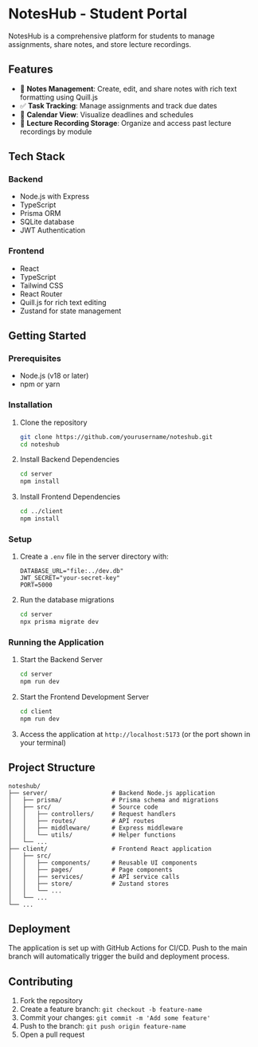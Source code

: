 # NotesHub - Student Portal

NotesHub is a comprehensive platform for students to manage assignments, share notes, and store lecture recordings.

## Features

- 📝 **Notes Management**: Create, edit, and share notes with rich text formatting using Quill.js
- ✅ **Task Tracking**: Manage assignments and track due dates
- 📅 **Calendar View**: Visualize deadlines and schedules
- 🎥 **Lecture Recording Storage**: Organize and access past lecture recordings by module

## Tech Stack

### Backend
- Node.js with Express
- TypeScript
- Prisma ORM
- SQLite database
- JWT Authentication

### Frontend
- React
- TypeScript
- Tailwind CSS
- React Router
- Quill.js for rich text editing
- Zustand for state management

## Getting Started

### Prerequisites

- Node.js (v18 or later)
- npm or yarn

### Installation

1. Clone the repository
   ```bash
   git clone https://github.com/yourusername/noteshub.git
   cd noteshub
   ```

2. Install Backend Dependencies
   ```bash
   cd server
   npm install
   ```

3. Install Frontend Dependencies
   ```bash
   cd ../client
   npm install
   ```

### Setup

1. Create a `.env` file in the server directory with:
   ```
   DATABASE_URL="file:../dev.db"
   JWT_SECRET="your-secret-key"
   PORT=5000
   ```

2. Run the database migrations
   ```bash
   cd server
   npx prisma migrate dev
   ```

### Running the Application

1. Start the Backend Server
   ```bash
   cd server
   npm run dev
   ```

2. Start the Frontend Development Server
   ```bash
   cd client
   npm run dev
   ```

3. Access the application at `http://localhost:5173` (or the port shown in your terminal)

## Project Structure

```
noteshub/
├── server/                  # Backend Node.js application
│   ├── prisma/              # Prisma schema and migrations
│   ├── src/                 # Source code
│   │   ├── controllers/     # Request handlers
│   │   ├── routes/          # API routes
│   │   ├── middleware/      # Express middleware
│   │   └── utils/           # Helper functions
│   └── ...
├── client/                  # Frontend React application
│   ├── src/
│   │   ├── components/      # Reusable UI components
│   │   ├── pages/           # Page components
│   │   ├── services/        # API service calls
│   │   ├── store/           # Zustand stores
│   │   └── ...
│   └── ...
└── ...
```

## Deployment

The application is set up with GitHub Actions for CI/CD. Push to the main branch will automatically trigger the build and deployment process.

## Contributing

1. Fork the repository
2. Create a feature branch: `git checkout -b feature-name`
3. Commit your changes: `git commit -m 'Add some feature'`
4. Push to the branch: `git push origin feature-name`
5. Open a pull request 